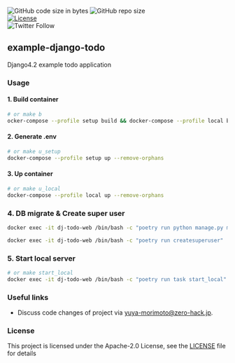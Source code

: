 ![GitHub code size in bytes](https://img.shields.io/github/languages/code-size/zero-hack-org/example-django-todo)
![GitHub repo size](https://img.shields.io/github/repo-size/zero-hack-org/example-django-todo)
<br/>
[![License](https://img.shields.io/badge/License-Apache%202.0-blue.svg)](https://opensource.org/licenses/Apache-2.0)
<br/>
![Twitter Follow](https://img.shields.io/twitter/follow/y_morimoto_dev?style=social)

## example-django-todo

Django4.2 example todo application

### Usage

#### 1. Build container

```bash
# or make b
ocker-compose --profile setup build && docker-compose --profile local build
```

#### 2. Generate .env

```bash
# or make u_setup
docker-compose --profile setup up --remove-orphans
```

#### 3. Up container

```bash
# or make u_local
docker-compose --profile local up --remove-orphans
```

### 4. DB migrate & Create super user

```bash
docker exec -it dj-todo-web /bin/bash -c "poetry run python manage.py migrate"

docker exec -it dj-todo-web /bin/bash -c "poetry run createsuperuser"
```

### 5. Start local server

```bash
# or make start_local
docker exec -it dj-todo-web /bin/bash -c "poetry run task start_local"
```

### Useful links

- Discuss code changes of project via [yuya-morimoto@zero-hack.jp](yuya-morimoto@zero-hack.jp).

### License

This project is licensed under the Apache-2.0 License, see the [LICENSE](./LICENSE) file for details
